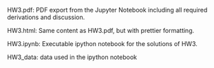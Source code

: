 HW3.pdf: PDF export from the Jupyter Notebook including all required derivations and discussion. 

HW3.html: Same content as HW3.pdf, but with prettier formatting. 

HW3.ipynb: Executable ipython notebook for the solutions of HW3. 

HW3_data: data used in the ipython notebook

